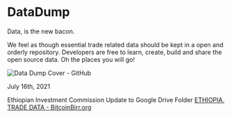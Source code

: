 # DataDump

Data, is the new bacon. 

We feel as though essential trade related data should be kept in a open and orderly repository. Developers are free to learn, create, build and share the open source data. Oh the places you will go!

![Data Dump Cover - GitHub](https://user-images.githubusercontent.com/87287532/126027186-25f91ce0-6e74-4a4f-9aa3-d6ebe006b6f3.jpg)

July 16th, 2021

Ethiopian Investment Commission
Update to Google Drive Folder [ETHIOPIA, TRADE DATA - BitcoinBirr.org](https://drive.google.com/drive/folders/1ZyZ11vAhf32F05vOWf1NW5iZ3fJ97XEF?usp=sharing)
